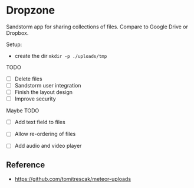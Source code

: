 # Dropzone

Sandstorm app for sharing collections of files. Compare to Google Drive or Dropbox.



Setup:
- create the dir `mkdir -p ./uploads/tmp`

TODO
- [ ] Delete files
- [ ] Sandstorm user integration
- [ ] Finish the layout design
- [ ] Improve security

Maybe TODO
- [ ] Add text field to files
- [ ] Allow re-ordering of files
- [ ] Add audio and video player


## Reference

- https://github.com/tomitrescak/meteor-uploads
